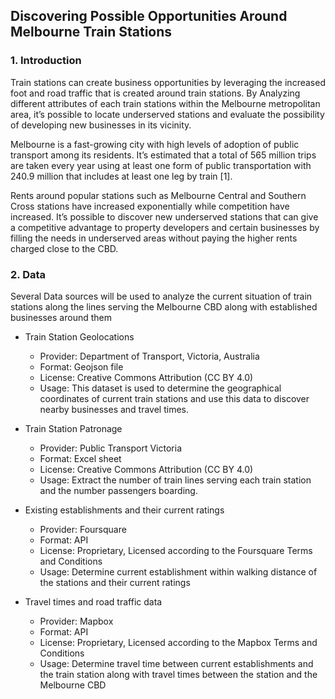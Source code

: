 ## Discovering Possible Opportunities Around Melbourne Train Stations

### 1. Introduction
Train stations can create business opportunities by leveraging the increased foot and road traffic that is created around train stations. By Analyzing different attributes of each train stations within the Melbourne metropolitan area, it’s possible to locate underserved stations and evaluate the possibility of developing new businesses in its vicinity. 

Melbourne is a fast-growing city with high levels of adoption of public transport among its residents. It’s estimated that a total of 565 million trips are taken every year using at least one form of public transportation with 240.9 million that includes at least one leg by train [1]. 

Rents around popular stations such as Melbourne Central and Southern Cross stations have increased exponentially while competition have increased. It’s possible to discover new underserved stations that can give a competitive advantage to property developers and certain businesses by filling the needs in underserved areas without paying the higher rents charged close to the CBD.

### 2.	Data
Several Data sources will be used to analyze the current situation of train stations along the lines serving the Melbourne CBD along with established businesses around them
* Train Station Geolocations 
    * Provider: Department of Transport, Victoria, Australia
    * Format: Geojson file
    * License: Creative Commons Attribution (CC BY 4.0)
    * Usage: This dataset is used to determine the geographical coordinates of current train stations and use this data to discover nearby businesses and travel times.

* Train Station Patronage
    * Provider: Public Transport Victoria
	* Format: Excel sheet
	* License: Creative Commons Attribution (CC BY 4.0)
	* Usage: Extract the number of train lines serving each train station and the number passengers boarding.
*	Existing establishments and their current ratings
	* Provider: Foursquare
	* Format: API
	* License: Proprietary, Licensed according to the Foursquare Terms and Conditions
	* Usage: Determine current establishment within walking distance of the stations and their current ratings
*	Travel times and road traffic data
	* Provider: Mapbox
	* Format: API
	* License: Proprietary, Licensed according to the Mapbox Terms and Conditions
	* Usage: Determine travel time between current establishments and the train station along with travel times between the station and the Melbourne CBD
